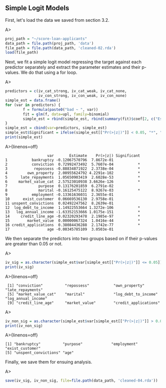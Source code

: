 ## Simple Logit Models

First, let's load the data we saved from section 3.2.

A>
```r
proj_path = "~/score-loan-applicants"
data_path = file.path(proj_path, 'data')
file_path = file.path(data_path, 'cleaned-02.rda')
load(file_path)
```

Next, we fit a simple logit model regressing the target against each predictor separately and extract the parameter estimates and their p-values. We do that using a for loop.

A>
```r
predictors = c(iv_cat_strong, iv_cat_weak, iv_cat_none, 
               iv_con_strong, iv_con_weak, iv_con_none)
simple_est = data.frame()
for (var in predictors) {
        f = formula(paste0("bad ~ ", var))
        fit = glm(f, data=upl, family=binomial)
        simple_est = rbind(simple_est, rbind(summary(fit)$coef[2, c("Estimate", "Pr(>|z|)")]))
} 
simple_est = cbind(var=predictors, simple_est)
simple_est$Significant = ifelse(simple_est[["Pr(>|z|)"]] < 0.05, "*", " ")
print(simple_est)
```

A>{linenos=off}
```
                   var       Estimate    Pr(>|z|) Significant
1           bankruptcy -0.12067570796  7.8672e-01            
2           conviction  0.72992473492  5.7607e-04           *
3            repossess -0.88834871922  2.3738e-04           *
4         own_property  2.00955624792 4.2291e-102           *
5      late_repayments  1.05650903419  2.6028e-53           *
6     market_value_cat  2.57523010938 3.6626e-126           *
7              purpose  0.13176201859  6.2791e-02            
8              marital -0.16125475122  8.9267e-03           *
9           employment -0.13361636031  2.3655e-01            
10      exist_customer  0.06669536130  2.9758e-01            
11 unspent_convictions  0.02492247562  8.2639e-01            
12  log_debt_to_income  1.14922553664 1.3272e-106           *
13   log_annual_income -1.63352153666 1.0175e-151           *
14     credit_line_age -0.02320293478  2.1985e-97           *
15        market_value  0.00000067324  1.0416e-44           *
16 credit_applications  0.38084436288  2.1742e-77           *
17                 age -0.00345785109  3.0503e-01            
```

We then separate the predictors into two groups based on if their p-values are greater than 0.05 or not.

A>
```r
iv_sig = as.character(simple_est$var[simple_est[["Pr(>|z|)"]] <= 0.05])
print(iv_sig)
```

A>{linenos=off}
```
 [1] "conviction"          "repossess"           "own_property"        "late_repayments"    
 [5] "market_value_cat"    "marital"             "log_debt_to_income"  "log_annual_income"  
 [9] "credit_line_age"     "market_value"        "credit_applications"
```

A>
```r
iv_non_sig = as.character(simple_est$var[simple_est[["Pr(>|z|)"]] > 0.05])
print(iv_non_sig)
```

A>{linenos=off}
```
[1] "bankruptcy"          "purpose"             "employment"          "exist_customer"     
[5] "unspent_convictions" "age"                
```

Finally, we save them for ensuing analysis.

A>
```r
save(iv_sig, iv_non_sig, file=file.path(data_path, 'cleaned-04.rda'))
```
